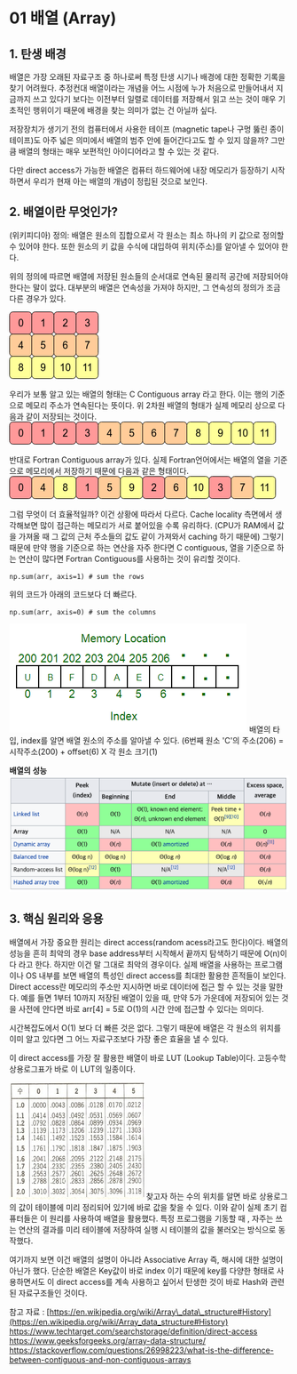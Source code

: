 # **01 배열 (Array)**

## **1\. 탄생 배경**

배열은 가장 오래된 자료구조 중 하나로써 특정 탄생 시기나 배경에 대한 정확한 기록을 찾기 어려웠다.
추정컨대 배열이라는 개념을 어느 시점에 누가 처음으로 만들어내서 지금까지 쓰고 있다기 보다는
이전부터 일렬로 데이터를 저장해서 읽고 쓰는 것이 매우 기초적인 행위이기 때문에 배경을 찾는 의미가 없는 건 아닐까 싶다.

저장장치가 생기기 전의 컴퓨터에서 사용한 테이프 (magnetic tape나 구멍 뚫린 종이 테이프)도 아주 넓은 의미에서 배열의 범주 안에 들어간다고도 할 수 있지 않을까? 그만큼 배열의 형태는 매우 보편적인 아이디어라고 할 수 있는 것 같다.

다만 direct access가 가능한 배열은 컴퓨터 하드웨어에 내장 메모리가 등장하기 시작하면서 우리가 현재 아는 배열의 개념이 정립된 것으로 보인다.

## **2\. 배열이란 무엇인가?**

(위키피디아)
정의: 배열은 원소의 집합으로서 각 원소는 최소 하나의 키 값으로 정의할 수 있어야 한다.
또한 원소의 키 값을 수식에 대입하여 위치(주소)를 알아낼 수 있어야 한다.

위의 정의에 따르면 배열에 저장된 원소들의 순서대로 연속된 물리적 공간에 저장되어야 한다는 말이 없다. 대부분의 배열은 연속성을 가져야 하지만, 그 연속성의 정의가 조금 다른 경우가 있다.

![cd270cfccec32e28fee97c1d8bbfe26b.png](../_resources/cd270cfccec32e28fee97c1d8bbfe26b.png)

우리가 보통 알고 있는 배열의 형태는 C Contiguous array 라고 한다.
이는 행의 기준으로 메모리 주소가 연속된다는 뜻이다. 위 2차원 배열의 형태가 실제 메모리 상으로 다음과 같이 저장되는 것이다.
![14bc599d87d3a9ef2a00d2db88b2ac60.png](../_resources/14bc599d87d3a9ef2a00d2db88b2ac60.png)

반대로 Fortran Contiguous array가 있다. 실제 Fortran언어에서는 배열의 열을 기준으로 메모리에서 저장하기 때문에 다음과 같은 형태이다.
![e6284b49f5c82d21c6413b9f6066f64b.png](../_resources/e6284b49f5c82d21c6413b9f6066f64b.png)

그럼 무엇이 더 효율적일까? 이건 상황에 따라서 다르다. Cache locality 측면에서 생각해보면 많이 접근하는 메모리가 서로 붙어있을 수록 유리하다. (CPU가 RAM에서 값을 가져올 때 그 값의 근처 주소들의 값도 같이 가져와서 caching 하기 때문에) 그렇기 때문에 만약 행을 기준으로 하는 연산을 자주 한다면 C contiguous, 열을 기준으로 하는 연산이 많다면 Fortran Contiguous를 사용하는 것이 유리할 것이다.

```
np.sum(arr, axis=1) # sum the rows
```

위의 코드가 아래의 코드보다 더 빠르다.

```
np.sum(arr, axis=0) # sum the columns
```

![7c57f8f61316f10974e941da28350687.png](../_resources/7c57f8f61316f10974e941da28350687.png)
배열의 타입, index를 알면 배열 원소의 주소를 알아낼 수 있다.
(6번째 원소 'C'의 주소(206) = 시작주소(200) + offset(6) X 각 원소 크기(1)

**배열의 성능**
![99f1cc210866db94e10dc101124e5ca0.png](../_resources/99f1cc210866db94e10dc101124e5ca0.png)

## **3\. 핵심 원리와 응용**

배열에서 가장 중요한 원리는 direct access(random acess라고도 한다)이다.
배열의 성능을 흔히 최악의 경우 base address부터 시작해서 끝까지 탐색하기 때문에 O(n)이다 라고 한다.
하지만 이건 말 그대로 최악의 경우이다. 실제 배열을 사용하는 프로그램이나 OS 내부를 보면 배열의 특성인 direct access를 최대한 활용한 흔적들이 보인다.
Direct access란 메모리의 주소만 지시하면 바로 데이터에 접근 할 수 있는 것을 말한다.
예를 들면 1부터 10까지 저장된 배열이 있을 때, 만약 5가 가운데에 저장되어 있는 것을 사전에 안다면 바로 arr\[4\] = 5로 O(1)의 시간 안에 접근할 수 있다는 의미다.

시간복잡도에서 O(1) 보다 더 빠른 것은 없다. 그렇기 때문에 배열은 각 원소의 위치를 이미 알고 있다면 그 어느 자료구조보다 가장 좋은 효율을 낼 수 있다.

이 direct access를 가장 잘 활용한 배열이 바로 LUT (Lookup Table)이다.
고등수학 상용로그표가 바로 이 LUT의 일종이다.

![e91d0f0857b91a7eb5bb8f4a0993f8d7.png](../_resources/e91d0f0857b91a7eb5bb8f4a0993f8d7.png)
찾고자 하는 수의 위치를 알면 바로 상용로그의 값이 테이블에 미리 정리되어 있기에 바로 값을 찾을 수 있다. 이와 같이 실제 초기 컴퓨터들은 이 원리를 사용하여 배열을 활용했다. 특정 프로그램을 기동할 때 , 자주는 쓰는 연산의 결과를 미리 테이블에 저장하여 실행 시 테이블의 값을 불러오는 방식으로 동작했다.

여기까지 보면 이건 배열의 설명이 아니라 Associative Array 즉, 해시에 대한 설명이 아닌가 했다. 단순한 배열은 Key값이 바로 index 이기 때문에 key를 다양한 형태로 사용하면서도 이 direct access를 계속 사용하고 싶어서 탄생한 것이 바로 Hash와 관련된 자료구조들인 것이다.

참고 자료 :
[https://en.wikipedia.org/wiki/Array\_data\_structure#History](https://en.wikipedia.org/wiki/Array_data_structure#History)
https://www.techtarget.com/searchstorage/definition/direct-access
https://www.geeksforgeeks.org/array-data-structure/
https://stackoverflow.com/questions/26998223/what-is-the-difference-between-contiguous-and-non-contiguous-arrays